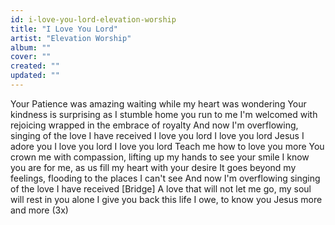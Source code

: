 ```yaml
---
id: i-love-you-lord-elevation-worship
title: "I Love You Lord"
artist: "Elevation Worship"
album: ""
cover: ""
created: ""
updated: ""
---
```


Your Patience was amazing waiting while my heart was wondering
Your kindness is surprising as I stumble home you run to me
I'm welcomed with rejoicing wrapped in the embrace of royalty
And now I'm overflowing, singing of the love I have received
I love you lord
I love you lord
Jesus I adore you
I love you lord
I love you lord
Teach me how to love you more
You crown me with compassion, lifting up my hands to see your smile
I know you are for me, as us fill my heart with your desire
It goes beyond my feelings, flooding to the places I can't see
And now I'm overflowing singing of the love I have received
[Bridge]
A love that will not let me go, my soul will rest in you alone
I give you back this life I owe, to know you Jesus more and more (3x)